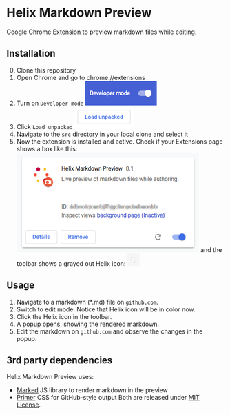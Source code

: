 # Helix Markdown Preview
Google Chrome Extension to preview markdown files while editing.

## Installation

0. Clone this repository
1. Open Chrome and go to chrome://extensions
2. Turn on `Developer mode`
   ![step2](install_developer_mode.png)
3. Click `Load unpacked`
   ![step3](install_load_unpacked.png)
4. Navigate to the `src` directory in your local clone and select it
5. Now the extension is installed and active.
   Check if your Extensions page shows a box like this:
   ![step4](install_extension_box.png)
   and the toolbar shows a grayed out Helix icon:
   ![step4](install_toolbar_icon.png)

## Usage

1. Navigate to a markdown (*.md) file on `github.com`.
2. Switch to edit mode. Notice that Helix icon will be in color now.
3. Click the Helix icon in the toolbar.
4. A popup opens, showing the rendered markdown.
5. Edit the markdown on `github.com` and observe the changes in the popup.

## 3rd party dependencies
Helix Markdown Preview uses:
* [Marked](https://github.com/markedjs/marked) JS library to render markdown in the preview
* [Primer](https://primer.style/) CSS for GitHub-style output
Both are released under [MIT License](https://opensource.org/licenses/MIT).
